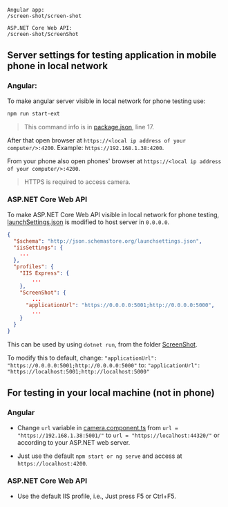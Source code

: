 ```
Angular app: 
/screen-shot/screen-shot

ASP.NET Core Web API: 
/screen-shot/ScreenShot 
```

## Server settings for testing application in mobile phone in local network
### Angular:

To make angular server visible in local network for phone testing use:

```bash
npm run start-ext
```
> This command info is in [package.json](/screen-shot/package.json), line 17.

After that open browser at `https://<local ip address of your computer/>:4200`.
Example: `https://192.168.1.38:4200`.

From your phone also open phones' browser at `https://<local ip address of your computer/>:4200`.

> HTTPS is required to access camera.

### ASP.NET Core Web API 

To make ASP.NET Core Web API visible in local network for phone testing, [launchSettings.json](/ScreenShot/ScreenShot/Properties/launchSettings.json) is modified to host server in `0.0.0.0`.

```json
{
  "$schema": "http://json.schemastore.org/launchsettings.json",
  "iisSettings": {
    ...
  },
  "profiles": {
    "IIS Express": {
        ...
    },
    "ScreenShot": {
        ...
      "applicationUrl": "https://0.0.0.0:5001;http://0.0.0.0:5000",
        ...
    }
  }
}
```
This can be used by using `dotnet run`, from the folder [ScreenShot](/ScreenShot/ScreenShot/).

To modify this to default, change:
`"applicationUrl": "https://0.0.0.0:5001;http://0.0.0.0:5000"`
to:
`"applicationUrl": "https://localhost:5001;http://localhost:5000"`

## For testing in your local machine (not in phone)

### Angular

- Change `url` variable in [camera.component.ts](/screen-shot/screen-shot/src/app/camera/camera.component.ts) from `url = "https://192.168.1.38:5001/"` to `url = "https://localhost:44320/"` or according to your ASP.NET web server.

- Just use the default `npm start or ng serve` and access at `https://localhost:4200`.

### ASP.NET Core Web API

- Use the default IIS profile, i.e., Just press F5 or Ctrl+F5.

